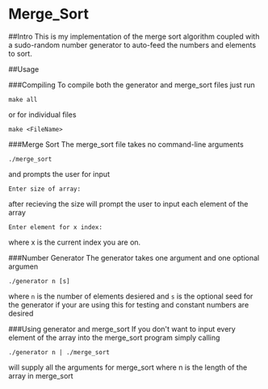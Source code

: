 # Merge_Sort

##Intro
This is my implementation of the merge sort algorithm coupled with a sudo-random number generator to auto-feed the numbers and elements to sort.

##Usage

###Compiling
To compile both the generator and merge_sort files just run
```
make all
```
or for individual files
```
make <FileName>
```

###Merge Sort
The merge_sort file takes no command-line arguments 
```
./merge_sort
```
and prompts the user for input
```
Enter size of array: 
```
after recieving the size will prompt the user to input each element of the array
```
Enter element for x index:
```
where x is the current index you are on.

###Number Generator
The generator takes one argument and one optional argumen
```
./generator n [s]
```
where `n` is the number of elements desiered and `s` is the optional seed for the generator if your are using this for testing and constant numbers are desired

###Using generator and merge_sort
If you don't want to input every element of the array into the merge_sort program simply calling
```
./generator n | ./merge_sort
```
will supply all the arguments for merge_sort where n is the length of the array in merge_sort
